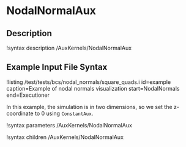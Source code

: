 # NodalNormalAux

## Description
!syntax description /AuxKernels/NodalNormalAux

## Example Input File Syntax

!listing /test/tests/bcs/nodal_normals/square_quads.i id=example caption=Example of nodal normals visualization start=NodalNormals end=Executioner

In this example, the simulation is in two dimensions, so we set the z-coordinate to 0 using
`ConstantAux`.

!syntax parameters /AuxKernels/NodalNormalAux

!syntax children /AuxKernels/NodalNormalAux

